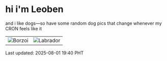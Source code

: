 # hi i'm Leoben

and i like dogs—so have some random dog pics that change whenever my CRON feels like it

|  |  |
|--------|----------|
| ![Borzoi](https://random-dog-vercel.vercel.app/api/random-borzoi?v=1754048444) | ![Labrador](https://random-dog-vercel.vercel.app/api/random-labrador?v=1754048444) |

Last updated: 2025-08-01 19:40 PHT
